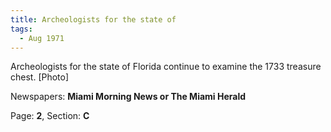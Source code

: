 ```yaml
---  
title: Archeologists for the state of  
tags:  
  - Aug 1971  
---  
```

  
Archeologists for the state of Florida continue to examine the 1733 treasure chest. [Photo]  
  
Newspapers: **Miami Morning News or The Miami Herald**  
  
Page: **2**, Section: **C** 
